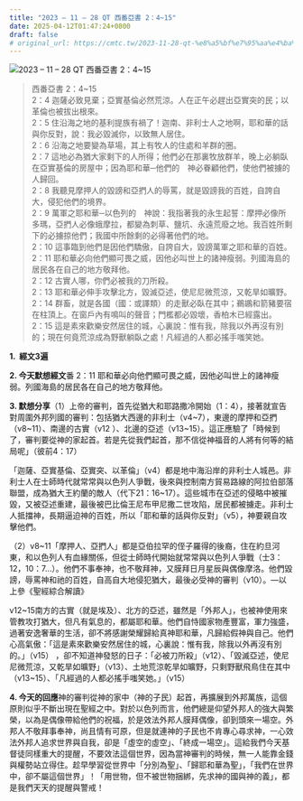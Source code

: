 ```yaml
---
title: "2023 – 11 – 28 QT 西番亞書 2：4~15"
date: 2025-04-12T01:47:24+0800
draft: false
# original_url: https://cmtc.tw/2023-11-28-qt-%e8%a5%bf%e7%95%aa%e4%ba%9e%e6%9b%b8-2%ef%bc%9a415
---
```


![2023 – 11 – 28 QT  西番亞書 2：4\~15](/images/qt.jpg  "2023 – 11 – 28 QT  西番亞書 2：4\~15")

> 西番亞書 2：4\~15  
> 2：4 迦薩必致見棄；亞實基倫必然荒涼。人在正午必趕出亞實突的民；以革倫也被拔出根來。  
> 2：5 住沿海之地的基利提族有禍了！迦南、非利士人之地啊，耶和華的話與你反對，說：我必毀滅你，以致無人居住。  
> 2：6 沿海之地要變為草場，其上有牧人的住處和羊群的圈。  
> 2：7 這地必為猶大家剩下的人所得；他們必在那裏牧放群羊，晚上必躺臥在亞實基倫的房屋中；因為耶和華─他們的　神必眷顧他們，使他們被擄的人歸回。  
> 2：8 我聽見摩押人的毀謗和亞捫人的辱罵，就是毀謗我的百姓，自誇自大，侵犯他們的境界。  
> 2：9 萬軍之耶和華─以色列的　神說：我指著我的永生起誓：摩押必像所多瑪，亞捫人必像蛾摩拉，都變為刺草、鹽坑、永遠荒廢之地。我百姓所剩下的必擄掠他們；我國中所餘剩的必得著他們的地。  
> 2：10 這事臨到他們是因他們驕傲，自誇自大，毀謗萬軍之耶和華的百姓。  
> 2：11 耶和華必向他們顯可畏之威，因他必叫世上的諸神瘦弱。列國海島的居民各在自己的地方敬拜他。  
> 2：12 古實人哪，你們必被我的刀所殺。  
> 2：13 耶和華必伸手攻擊北方，毀滅亞述，使尼尼微荒涼，又乾旱如曠野。  
> 2：14 群畜，就是各國（國：或譯類）的走獸必臥在其中；鵜鶘和箭豬要宿在柱頂上。在窗戶內有鳴叫的聲音；門檻都必毀壞，香柏木已經露出。  
> 2：15 這是素來歡樂安然居住的城，心裏說：惟有我，除我以外再沒有別的；現在何竟荒涼成為野獸躺臥之處！凡經過的人都必搖手嗤笑她。

**1.  經文3遍**

**2. 今天默想經文**番 2：11 耶和華必向他們顯可畏之威，因他必叫世上的諸神瘦弱。列國海島的居民各在自己的地方敬拜他。

**3. 默想分享**（1）上帝的審判，首先從猶大和耶路撒冷開始（1：4），接著就宣告對周圍外邦列國的審判：包括猶大西邊的非利士（v4\~7），東邊的摩押和亞捫（v8\~11）、南邊的古實（v12 ）、北邊的亞述（v13\~15）。這正應驗了「時候到了，審判要從神的家起首。若是先從我們起首，那不信從神福音的人將有何等的結局呢」（彼前4：17）

「迦薩、亞實基倫、亞實突、以革倫」（v4）都是地中海沿岸的非利士人城邑。非利士人在士師時代就常常與以色列人爭戰，後來與控制南方貿易路線的阿拉伯部落聯盟，成為猶大王約蘭的敵人（代下21：16\~17）。這些城市在亞述的侵略中被摧毀，又被亞述重建，最後被巴比倫王尼布甲尼撒二世攻陷，居民都被擄走。非利士人抵擋神，長期逼迫神的百姓，所以「耶和華的話與你反對」（v5），神要親自攻擊他們。

（2）v8\~11「摩押人、亞捫人」都是亞伯拉罕的侄子羅得的後裔，住在約旦河東，和以色列人有血緣關係，但從士師時代開始就常常與以色列人爭戰（士3：12，10：7…）。他們不事奉神，也不敬拜神，又膜拜日月星辰與偶像摩洛。他們毀謗，辱罵神和祂的百姓，自高自大地侵犯猶大，最後必受神的審判（v10）。—以上參《聖經綜合解讀》

v12\~15南方的古實（就是埃及）、北方的亞述，雖然是「外邦人」，也被神使用來管教攻打猶大，但凡有氣息的，都屬耶和華。他們自恃國家物產豐富，軍力強盛，過著安逸奢華的生活，卻不將感謝榮耀歸給真神耶和華，凡歸給假神與自己。他們心高氣傲：「這是素來歡樂安然居住的城，心裏說：惟有我，除我以外再沒有別的。」（v15） ，卻不知道神發怒的日子：「必被刀所殺」（v12）、「毀滅亞述，使尼尼微荒涼，又乾旱如曠野」（v13）、土地荒涼乾旱如曠野，只剩野獸飛鳥住在其中（v13\~15）、「凡經過的人都必搖手嗤笑她。」（v15）

**4. 今天的回應**神的審判從神的家中（神的子民）起首，再擴展到外邦萬族，這個原則似乎不斷出現在聖經之中。對於以色列而言，他們總是仰望外邦人的強大與繁榮，以為是偶像帶給他們的祝福，於是效法外邦人膜拜偶像，卻到頭來一場空。外邦人不敬拜事奉神，尚且情有可原，但是就連神的子民也不肯專心尋求神，一心效法外邦人追求世界與自我，卻是「虛空的虛空」、「終成一場空」。這給我們今天基督徒同樣重大的提醒，不要效法這個世界，因為當神審判的時候，無一人能靠金錢與權勢站立得住。趁早學習從世界中「分別為聖」、「歸耶和華為聖」，「我們在世界中，卻不屬這個世界」！「用世物，但不被世物捆綁，先求神的國與神的義」，都是我們天天的提醒與警戒！